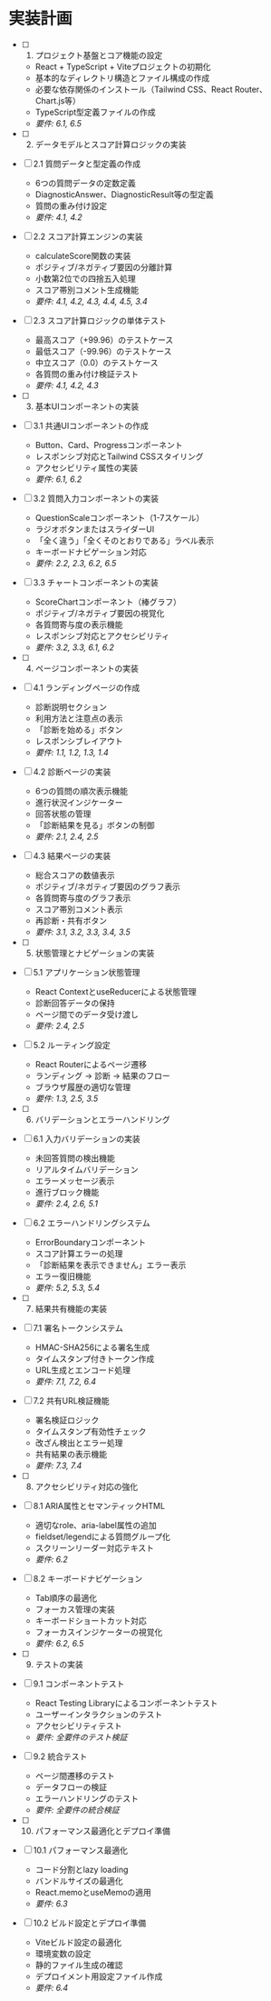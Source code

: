 # 実装計画

- [ ] 1. プロジェクト基盤とコア機能の設定
  - React + TypeScript + Viteプロジェクトの初期化
  - 基本的なディレクトリ構造とファイル構成の作成
  - 必要な依存関係のインストール（Tailwind CSS、React Router、Chart.js等）
  - TypeScript型定義ファイルの作成
  - _要件: 6.1, 6.5_

- [ ] 2. データモデルとスコア計算ロジックの実装
- [ ] 2.1 質問データと型定義の作成
  - 6つの質問データの定数定義
  - DiagnosticAnswer、DiagnosticResult等の型定義
  - 質問の重み付け設定
  - _要件: 4.1, 4.2_

- [ ] 2.2 スコア計算エンジンの実装
  - calculateScore関数の実装
  - ポジティブ/ネガティブ要因の分離計算
  - 小数第2位での四捨五入処理
  - スコア帯別コメント生成機能
  - _要件: 4.1, 4.2, 4.3, 4.4, 4.5, 3.4_

- [ ] 2.3 スコア計算ロジックの単体テスト
  - 最高スコア（+99.96）のテストケース
  - 最低スコア（-99.96）のテストケース
  - 中立スコア（0.0）のテストケース
  - 各質問の重み付け検証テスト
  - _要件: 4.1, 4.2, 4.3_

- [ ] 3. 基本UIコンポーネントの実装
- [ ] 3.1 共通UIコンポーネントの作成
  - Button、Card、Progressコンポーネント
  - レスポンシブ対応とTailwind CSSスタイリング
  - アクセシビリティ属性の実装
  - _要件: 6.1, 6.2_

- [ ] 3.2 質問入力コンポーネントの実装
  - QuestionScaleコンポーネント（1-7スケール）
  - ラジオボタンまたはスライダーUI
  - 「全く違う」「全くそのとおりである」ラベル表示
  - キーボードナビゲーション対応
  - _要件: 2.2, 2.3, 6.2, 6.5_

- [ ] 3.3 チャートコンポーネントの実装
  - ScoreChartコンポーネント（棒グラフ）
  - ポジティブ/ネガティブ要因の視覚化
  - 各質問寄与度の表示機能
  - レスポンシブ対応とアクセシビリティ
  - _要件: 3.2, 3.3, 6.1, 6.2_

- [ ] 4. ページコンポーネントの実装
- [ ] 4.1 ランディングページの作成
  - 診断説明セクション
  - 利用方法と注意点の表示
  - 「診断を始める」ボタン
  - レスポンシブレイアウト
  - _要件: 1.1, 1.2, 1.3, 1.4_

- [ ] 4.2 診断ページの実装
  - 6つの質問の順次表示機能
  - 進行状況インジケーター
  - 回答状態の管理
  - 「診断結果を見る」ボタンの制御
  - _要件: 2.1, 2.4, 2.5_

- [ ] 4.3 結果ページの実装
  - 総合スコアの数値表示
  - ポジティブ/ネガティブ要因のグラフ表示
  - 各質問寄与度のグラフ表示
  - スコア帯別コメント表示
  - 再診断・共有ボタン
  - _要件: 3.1, 3.2, 3.3, 3.4, 3.5_

- [ ] 5. 状態管理とナビゲーションの実装
- [ ] 5.1 アプリケーション状態管理
  - React ContextとuseReducerによる状態管理
  - 診断回答データの保持
  - ページ間でのデータ受け渡し
  - _要件: 2.4, 2.5_

- [ ] 5.2 ルーティング設定
  - React Routerによるページ遷移
  - ランディング → 診断 → 結果のフロー
  - ブラウザ履歴の適切な管理
  - _要件: 1.3, 2.5, 3.5_

- [ ] 6. バリデーションとエラーハンドリング
- [ ] 6.1 入力バリデーションの実装
  - 未回答質問の検出機能
  - リアルタイムバリデーション
  - エラーメッセージ表示
  - 進行ブロック機能
  - _要件: 2.4, 2.6, 5.1_

- [ ] 6.2 エラーハンドリングシステム
  - ErrorBoundaryコンポーネント
  - スコア計算エラーの処理
  - 「診断結果を表示できません」エラー表示
  - エラー復旧機能
  - _要件: 5.2, 5.3, 5.4_

- [ ] 7. 結果共有機能の実装
- [ ] 7.1 署名トークンシステム
  - HMAC-SHA256による署名生成
  - タイムスタンプ付きトークン作成
  - URL生成とエンコード処理
  - _要件: 7.1, 7.2, 6.4_

- [ ] 7.2 共有URL検証機能
  - 署名検証ロジック
  - タイムスタンプ有効性チェック
  - 改ざん検出とエラー処理
  - 共有結果の表示機能
  - _要件: 7.3, 7.4_

- [ ] 8. アクセシビリティ対応の強化
- [ ] 8.1 ARIA属性とセマンティックHTML
  - 適切なrole、aria-label属性の追加
  - fieldset/legendによる質問グループ化
  - スクリーンリーダー対応テキスト
  - _要件: 6.2_

- [ ] 8.2 キーボードナビゲーション
  - Tab順序の最適化
  - フォーカス管理の実装
  - キーボードショートカット対応
  - フォーカスインジケーターの視覚化
  - _要件: 6.2, 6.5_

- [ ] 9. テストの実装
- [ ] 9.1 コンポーネントテスト
  - React Testing Libraryによるコンポーネントテスト
  - ユーザーインタラクションのテスト
  - アクセシビリティテスト
  - _要件: 全要件のテスト検証_

- [ ] 9.2 統合テスト
  - ページ間遷移のテスト
  - データフローの検証
  - エラーハンドリングのテスト
  - _要件: 全要件の統合検証_

- [ ] 10. パフォーマンス最適化とデプロイ準備
- [ ] 10.1 パフォーマンス最適化
  - コード分割とlazy loading
  - バンドルサイズの最適化
  - React.memoとuseMemoの適用
  - _要件: 6.3_

- [ ] 10.2 ビルド設定とデプロイ準備
  - Viteビルド設定の最適化
  - 環境変数の設定
  - 静的ファイル生成の確認
  - デプロイメント用設定ファイル作成
  - _要件: 6.4_